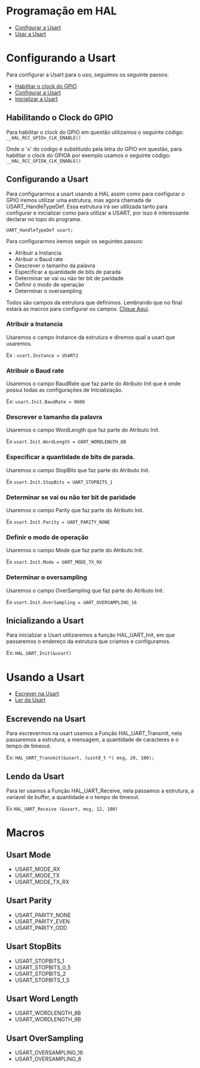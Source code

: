 # Programação em HAL 

- [Configurar a Usart](#Configurando-a-Usart)
- [Usar a Usart](#Usando-a-Usart)

# Configurando a Usart

Para configurar a Usart para o uso, seguimos os seguinte passos:
- [Habilitar o clock do GPIO](#Habilitando-o-Clock-do-GPIO)
- [Configurar a Usart](#Configurando-a-Usart)
- [Inicializar a Usart](#Inicializando-a-Usart)

## Habilitando o Clock do GPIO

Para habilitar o clock do GPIO em questão utilizamos o seguinte código:  
`__HAL_RCC_GPIOx_CLK_ENABLE()`

Onde o 'x' do código é substituido pela letra do GPIO em questão, para
habilitar o clock do GPIOA por exemplo usamos o seguinte código:  
`__HAL_RCC_GPIOA_CLK_ENABLE()`

## Configurando a Usart

Para configurarmos a usart usando a HAL assim como para configurar o GPIO
iremos utilizar uma estrutura, mas agora chamada de USART_HandleTypeDef.
Essa estrutura irá ser utilizada tanto para configurar e inicializar como
para utilizar a USART, por isso é interessante declarar no topo do programa.

`UART_HandleTypeDef usart;`

Para configurarmos iremos seguir os seguintes passos:

- Atribuir a Instancia
- Atribuir o Baud rate
- Descrever o tamanho da palavra
- Especificar a quantidade de bits de parada
- Determinar se vai ou não ter bit de paridade
- Definir o modo de operação
- Determinar o oversampling

Todos são campos da estrutura que definimos. Lembrando que no final estará 
as macros para configurar os campos. [Clique Aqui](#Macros).

### Atribuir a Instancia

Usaremos o campo Instance da estrutura e diremos qual a usart que usaremos.

Ex : `usart.Instance = USART2`

### Atribuir o Baud rate

Usaremos o campo BaudRate que faz parte do Atributo Init que é onde possui 
todas as configurações de Inicialização.

Ex: `usart.Init.BaudRate = 9600`

### Descrever o tamanho da palavra

Usaremos o campo WordLength que faz parte do Atributo Init.

Ex `usart.Init.WordLength = UART_WORDLENGTH_8B`

### Especificar a quantidade de bits de parada.

Usaremos o campo StopBits que faz parte do Atributo Init.

Ex `usart.Init.StopBits = UART_STOPBITS_1`

### Determinar se vai ou não ter bit de paridade

Usaremos o campo Parity que faz parte do Atributo Init.

Ex `usart.Init.Parity = UART_PARITY_NONE`

### Definir o modo de operação

Usaremos o campo Mode que faz parte do Atributo Init.

Ex `usart.Init.Mode = UART_MODE_TX_RX`

### Determinar o oversampling

Usaremos o campo OverSampling que faz parte do Atributo Init.

Ex `usart.Init.OverSampling = UART_OVERSAMPLING_16`

## Inicializando a Usart

Para inicializar a Usart utilizaremos a função HAL_UART_Init, em
que passaremos o endereço da estrutura que criamos e configuramos.

Ex: `HAL_UART_Init(&usart)`

# Usando a Usart

- [Escrever na Usart](#Escrevendo-na-Usart)
- [Ler da Usart](#Lendo-da-Usart)

## Escrevendo na Usart

Para escrevermos na usart usamos a Função HAL_UART_Transmit, nela passaremos a 
estrutura, a mensagem, a quantidade de caracteres e o tempo de timeout.

Ex: `HAL_UART_Transmit(&usart, (uint8_t *) msg, 20, 100);`

## Lendo da Usart

Para ler usamos a Função HAL_UART_Receive, nela passamos a estrutura, a variavel de
buffer, a quantidade e o tempo de timeout.

Ex `HAL_UART_Receive (&usart, msg, 12, 100)`

# Macros

## Usart Mode

- USART_MODE_RX 
- USART_MODE_TX
- USART_MODE_TX_RX

## Usart Parity

- USART_PARITY_NONE
- USART_PARITY_EVEN
- USART_PARITY_ODD

## Usart StopBits

- USART_STOPBITS_1 
- USART_STOPBITS_0_5 
- USART_STOPBITS_2
- USART_STOPBITS_1_5

## Usart Word Length

- USART_WORDLENGTH_8B 
- USART_WORDLENGTH_9B

## Usart OverSampling

- USART_OVERSAMPLING_16
- USART_OVERSAMPLING_8

